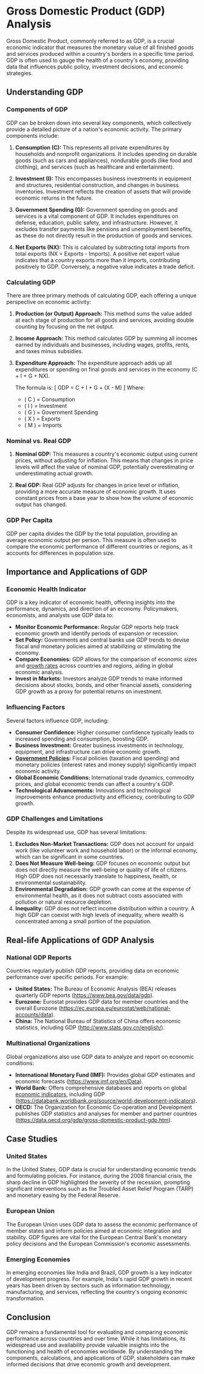 # Gross Domestic Product (GDP) Analysis

Gross Domestic Product, commonly referred to as GDP, is a crucial economic indicator that measures the monetary value of all finished goods and services produced within a country's borders in a specific time period. GDP is often used to gauge the health of a country's economy, providing data that influences public policy, investment decisions, and economic strategies.

## Understanding GDP

### Components of GDP

GDP can be broken down into several key components, which collectively provide a detailed picture of a nation's economic activity. The primary components include:

1. **Consumption (C):** This represents all private expenditures by households and nonprofit organizations. It includes spending on durable goods (such as cars and appliances), nondurable goods (like food and clothing), and services (such as healthcare and entertainment).

2. **Investment (I):** This encompasses business investments in equipment and structures, residential construction, and changes in business inventories. Investment reflects the creation of assets that will provide economic returns in the future.

3. **Government Spending (G):** Government spending on goods and services is a vital component of GDP. It includes expenditures on defense, education, public safety, and infrastructure. However, it excludes transfer payments like pensions and unemployment benefits, as these do not directly result in the production of goods and services.

4. **Net Exports (NX):** This is calculated by subtracting total imports from total exports (NX = Exports - Imports). A positive net export value indicates that a country exports more than it imports, contributing positively to GDP. Conversely, a negative value indicates a trade deficit.

### Calculating GDP

There are three primary methods of calculating GDP, each offering a unique perspective on economic activity:

1. **Production (or Output) Approach:** This method sums the value added at each stage of production for all goods and services, avoiding double counting by focusing on the net output.

2. **Income Approach:** This method calculates GDP by summing all incomes earned by individuals and businesses, including wages, profits, rents, and taxes minus subsidies.

3. **Expenditure Approach:** The expenditure approach adds up all expenditures or spending on final goods and services in the economy (C + I + G + NX).

   The formula is:
   \[
   GDP = C + I + G + (X - M)
   \]
   Where:
   - \( C \) = Consumption
   - \( I \) = Investment
   - \( G \) = Government Spending
   - \( X \) = Exports
   - \( M \) = Imports

### Nominal vs. Real GDP

1. **Nominal GDP:** This measures a country's economic output using current prices, without adjusting for inflation. This means that changes in price levels will affect the value of nominal GDP, potentially overestimating or underestimating actual growth.

2. **Real GDP:** Real GDP adjusts for changes in price level or inflation, providing a more accurate measure of economic growth. It uses constant prices from a base year to show how the volume of economic output has changed.

### GDP Per Capita

GDP per capita divides the GDP by the total population, providing an average economic output per person. This measure is often used to compare the economic performance of different countries or regions, as it accounts for differences in population size.

## Importance and Applications of GDP

### Economic Health Indicator

GDP is a key indicator of economic health, offering insights into the performance, dynamics, and direction of an economy. Policymakers, economists, and analysts use GDP data to:

- **Monitor Economic Performance:** Regular GDP reports help track economic growth and identify periods of expansion or recession.
- **Set Policy:** Governments and central banks use GDP trends to devise fiscal and monetary policies aimed at stabilizing or stimulating the economy.
- **Compare Economies:** GDP allows for the comparison of economic sizes and [growth rates](../g/growth_rates_in_trading.md) across countries and regions, aiding in global economic analysis.
- **Invest in Markets:** Investors analyze GDP trends to make informed decisions about stocks, bonds, and other financial assets, considering GDP growth as a proxy for potential returns on investment.

### Influencing Factors

Several factors influence GDP, including:

- **Consumer Confidence:** Higher consumer confidence typically leads to increased spending and consumption, boosting GDP.
- **Business Investment:** Greater business investments in technology, equipment, and infrastructure can drive economic growth.
- **[Government Policies](../g/government_policies_in_trading.md):** Fiscal policies (taxation and spending) and monetary policies (interest rates and money supply) significantly impact economic activity.
- **Global Economic Conditions:** International trade dynamics, commodity prices, and global economic trends can affect a country's GDP.
- **Technological Advancements:** Innovations and technological improvements enhance productivity and efficiency, contributing to GDP growth.

### GDP Challenges and Limitations

Despite its widespread use, GDP has several limitations:

1. **Excludes Non-Market Transactions:** GDP does not account for unpaid work (like volunteer work and household labor) or the informal economy, which can be significant in some countries.
2. **Does Not Measure Well-being:** GDP focuses on economic output but does not directly measure the well-being or quality of life of citizens. High GDP does not necessarily translate to happiness, health, or environmental sustainability.
3. **Environmental Degradation:** GDP growth can come at the expense of environmental health, as it does not subtract costs associated with pollution or natural resource depletion.
4. **Inequality:** GDP does not reflect income distribution within a country. A high GDP can coexist with high levels of inequality, where wealth is concentrated among a small portion of the population.

## Real-life Applications of GDP Analysis

### National GDP Reports

Countries regularly publish GDP reports, providing data on economic performance over specific periods. For example:

- **United States:** The Bureau of Economic Analysis (BEA) releases quarterly GDP reports (https://www.bea.gov/data/gdp).
- **Eurozone:** Eurostat provides GDP data for member countries and the overall Eurozone (https://ec.europa.eu/eurostat/web/national-accounts/data).
- **China:** The National Bureau of Statistics of China offers economic statistics, including GDP (http://www.stats.gov.cn/english/).

### Multinational Organizations

Global organizations also use GDP data to analyze and report on economic conditions:

- **International Monetary Fund (IMF):** Provides global GDP estimates and economic forecasts (https://www.imf.org/en/Data).
- **World Bank:** Offers comprehensive databases and reports on global [economic indicators](../e/economic_indicators.md), including GDP (https://databank.worldbank.org/source/world-development-indicators).
- **OECD:** The Organization for Economic Co-operation and Development publishes GDP statistics and analyses for member and partner countries (https://data.oecd.org/gdp/gross-domestic-product-gdp.htm).

## Case Studies

### United States

In the United States, GDP data is crucial for understanding economic trends and formulating policies. For instance, during the 2008 financial crisis, the sharp decline in GDP highlighted the severity of the recession, prompting significant interventions such as the Troubled Asset Relief Program (TARP) and monetary easing by the Federal Reserve.

### European Union

The European Union uses GDP data to assess the economic performance of member states and inform policies aimed at economic integration and stability. GDP figures are vital for the European Central Bank's monetary policy decisions and the European Commission's economic assessments.

### Emerging Economies

In emerging economies like India and Brazil, GDP growth is a key indicator of development progress. For example, India's rapid GDP growth in recent years has been driven by sectors such as information technology, manufacturing, and services, reflecting the country's ongoing economic transformation.

## Conclusion

GDP remains a fundamental tool for evaluating and comparing economic performance across countries and over time. While it has limitations, its widespread use and availability provide valuable insights into the functioning and health of economies worldwide. By understanding the components, calculations, and applications of GDP, stakeholders can make informed decisions that drive economic growth and development.
